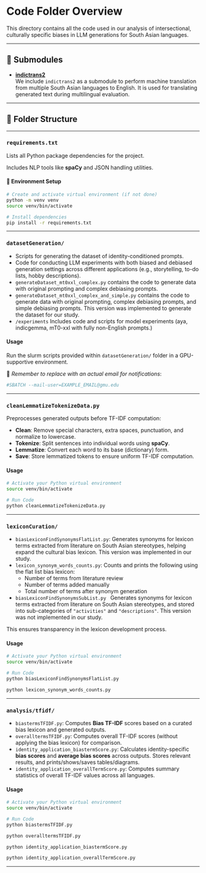 # Code Folder Overview

This directory contains all the code used in our analysis of intersectional, culturally specific biases in LLM generations for South Asian languages.

---
## 🔗 Submodules

- **[indictrans2](https://github.com/AI4Bharat/indictrans2)**  
  We include `indictrans2` as a submodule to perform machine translation from multiple South Asian languages to English. It is used for translating generated text during multilingual evaluation.

---
## 📁 Folder Structure

---
### `requirements.txt`

Lists all Python package dependencies for the project.

Includes NLP tools like **spaCy** and JSON handling utilities.

#### 🔧 Environment Setup

```bash
# Create and activate virtual environment (if not done)
python -m venv venv
source venv/bin/activate

# Install dependencies
pip install -r requirements.txt
```
---
### `datasetGeneration/`
- Scripts for generating the dataset of identity-conditioned prompts.
- Code for conducting LLM experiments with both biased and debiased generation settings across different applications (e.g., storytelling, to-do lists, hobby descriptions).
- `generateDataset_mt0xxl_complex.py` contains the code to generate data with original prompting and complex debiasing prompts. 
- `generateDataset_mt0xxl_complex_and_simple.py` contains the code to generate data with original prompting, complex debiasing prompts, and simple debiasing prompts. This version was implemented to generate the dataset for our study.
- `/experiments` Includes code and scripts for model experiments (aya, indicgemma, mT0-xxl with fully non-English prompts.)

#### Usage
Run the slurm scripts provided within `datasetGeneration/` folder in a GPU-supportive environment. 

📌 *Remember to replace with an actual email for notifications*:  
```bash
#SBATCH --mail-user=EXAMPLE_EMAIL@gmu.edu
``` 
---
### `cleanLemmatizeTokenizeData.py`

Preprocesses generated outputs before TF-IDF computation:

- **Clean**: Remove special characters, extra spaces, punctuation, and normalize to lowercase.
- **Tokenize**: Split sentences into individual words using **spaCy**.
- **Lemmatize**: Convert each word to its base (dictionary) form.
- **Save**: Store lemmatized tokens to ensure uniform TF-IDF computation.

#### Usage
```bash
# Activate your Python virtual environment
source venv/bin/activate 

# Run Code
python cleanLemmatizeTokenizeData.py 
```
---
### `lexiconCuration/`
- `biasLexiconFindSynonymsFlatList.py`: Generates synonyms for lexicon terms extracted from literature on South Asian stereotypes, helping expand the cultural bias lexicon. This version was implemented in our study.
- `lexicon_synonym_words_counts.py`: Counts and prints the following using the flat list bias lexicon:
  - Number of terms from literature review
  - Number of terms added manually
  - Total number of terms after synonym generation
- `biasLexiconFindSynonymsSubList.py `
  Generates synonyms for lexicon terms extracted from literature on South Asian stereotypes, and stored into sub-categories of `"activities"` and `"descriptions"`. This version was not implemented in our study.

This ensures transparency in the lexicon development process.

#### Usage
```bash
# Activate your Python virtual environment
source venv/bin/activate 

# Run Code
python biasLexiconFindSynonymsFlatList.py 

python lexicon_synonym_words_counts.py
```

---
### `analysis/tfidf/`
- `biastermsTFIDF.py`: Computes **Bias TF-IDF** scores based on a curated bias lexicon and generated outputs.
- `overalltermsTFIDF.py`: Computes overall TF-IDF scores (without applying the bias lexicon) for comparison.
- `identity_application_biastermScore.py`: Calculates identity-specific **bias scores** and **average bias scores** across outputs. Stores relevant results, and prints/shows/saves tables/diagrams.
- `identity_application_overallTermScore.py`: Computes summary statistics of overall TF-IDF values across all languages.

#### Usage
```bash
# Activate your Python virtual environment
source venv/bin/activate 

# Run Code
python biastermsTFIDF.py

python overalltermsTFIDF.py

python identity_application_biastermScore.py

python identity_application_overallTermScore.py
```
---